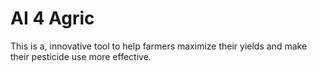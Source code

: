 # AI 4 Agric
This is a, innovative tool to help farmers maximize their yields and make their pesticide use more effective.
